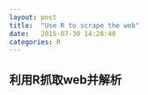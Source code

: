 ```yaml
---
layout: post
title:  "Use R to scrape the web"
date:   2015-07-30 14:28:40
categories: R
---
```


## 利用R抓取web并解析

